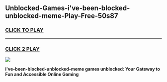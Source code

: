 
## Unblocked-Games-i've-been-blocked-unblocked-meme-Play-Free-50s87
<h3>
<a href="https://premium76.site?title=i've-been-blocked-unblocked-meme&ref=18A1">CLICK TO PLAY</a></h3>
<hr>

<h3>
<a href="https://premium76.site?title=i've-been-blocked-unblocked-meme&ref=18A1">CLICK 2 PLAY</a>
  
</h3>

<a href="https://premium76.site?title=i've-been-blocked-unblocked-meme&ref=18A1"><img src="https://clearcache.store/games.png"></a>


**i've-been-blocked-unblocked-meme games unblocked: Your Gateway to Fun and Accessible Online Gaming**
